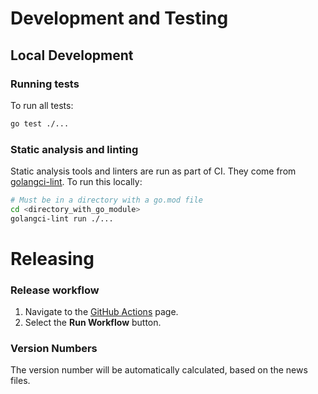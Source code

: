 <!--
Copyright (C) 2020-2024 Arm Limited or its affiliates and Contributors. All rights reserved.
SPDX-License-Identifier: Apache-2.0
-->
# Development and Testing
## Local Development

### Running tests

To run all tests:
```bash
go test ./...
```

### Static analysis and linting

Static analysis tools and linters are run as part of CI.
They come from [golangci-lint](https://golangci-lint.run/). To run this locally:
```bash
# Must be in a directory with a go.mod file
cd <directory_with_go_module>
golangci-lint run ./...
```

# Releasing

### Release workflow

1. Navigate to the [GitHub Actions](https://github.com/ArmDeveloperEcosystem/kubearchinspect/actions/workflows/release.yml) page.
2. Select the **Run Workflow** button.

### Version Numbers

The version number will be automatically calculated, based on the news files.
